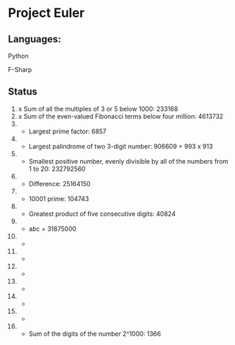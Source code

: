 # Project Euler

## Languages:

Python

F-Sharp

## Status

1. x Sum of all the multiples of 3 or 5 below 1000: 233168
2. x Sum of the even-valued Fibonacci terms below four million: 4613732
3. - Largest prime factor: 6857
4. - Largest palindrome of two 3-digit number: 906609 = 993 x 913
5. - Smallest positive number, evenly divisible by all of the numbers from 1 to 20: 232792560
6. - Difference: 25164150
7. - 10001 prime: 104743
8. - Greatest product of five consecutive digits: 40824
9. - a*b*c = 31875000
10. -
11. -
12. -
13. -
14. -
15. -
16. - Sum of the digits of the number 2^1000: 1366

